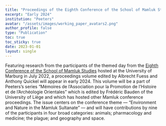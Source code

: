 ```yaml
---
title: "Proceedings of the Eighth Conference of the School of Mamluk Studies"
excerpt: "Early 2024"
institution: "Peeters"
avatar: "/assets/images/working_paper_avatars2.png"
author_profile: false
type: "Publication"
toc: true
toc_sticky: true
date: 2023-01-01
layout: single
---
```


Featuring research from the participants of the themed day from the [Eighth Conference of the School of Mamluk Studies](https://www.egylandscape.org/conferences/07_2022_SMS_Marburg/) hosted at the University of Marburg in July 2022, a proceedings volume edited by Albrecht Fuess and Anthony Quickel will appear in early 2024. This volume will be a part of Peeters’s series “Mémoires de l’Association pour la Promotion de l’Histoire et de l’Archéologie Orientales” which is edited by Frédéric Bauden of the University of Liège and which has hosted other Mamluk conference proceedings. The issue centers on the conference theme — “Environment and Nature in the Mamluk Sultanate” — and will have contributions by nine of the participants in four broad categories: animals; pharmacology and medicine; the plague; and geography and space.
